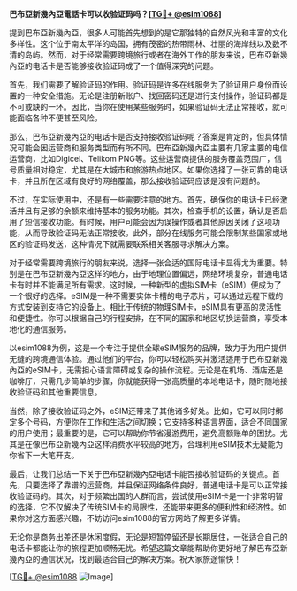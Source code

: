 **巴布亞新幾內亞電話卡可以收验证码吗？[[TG💪+ @esim1088](https://t.me/s/esim1088)]**

提到巴布亞新幾內亞，很多人可能首先想到的是它那独特的自然风光和丰富的文化多样性。这个位于南太平洋的岛国，拥有茂密的热带雨林、壮丽的海岸线以及数不清的岛屿。然而，对于经常需要跨境旅行或者在海外工作的朋友来说，巴布亞新幾內亞的电话卡是否能够接收验证码成了一个值得深究的问题。

首先，我们需要了解验证码的作用。验证码是许多在线服务为了验证用户身份而设置的一种安全措施。无论是注册新账户、找回密码还是进行支付操作，验证码都是不可或缺的一环。因此，当你在使用某些服务时，如果验证码无法正常接收，就可能面临各种不便甚至风险。

那么，巴布亞新幾內亞的电话卡是否支持接收验证码呢？答案是肯定的，但具体情况可能会因运营商和服务类型而有所不同。巴布亞新幾內亞主要有几家主要的电信运营商，比如Digicel、Telikom PNG等。这些运营商提供的服务覆盖范围广，信号质量相对稳定，尤其是在大城市和旅游热点地区。如果你选择了一张可靠的电话卡，并且所在区域有良好的网络覆盖，那么接收验证码应该是没有问题的。

不过，在实际使用中，还是有一些需要注意的地方。首先，确保你的电话卡已经激活并且有足够的余额来维持基本的服务功能。其次，检查手机的设置，确认是否启用了短信接收功能。有时候，用户可能会因为误操作或者其他原因关闭了这项功能，从而导致验证码无法正常接收。此外，部分在线服务可能会限制某些国家或地区的验证码发送，这种情况下就需要联系相关客服寻求解决方案。

对于经常需要跨境旅行的朋友来说，选择一张合适的国际电话卡显得尤为重要。特别是在巴布亞新幾內亞这样的地方，由于地理位置偏远，网络环境复杂，普通电话卡有时并不能满足所有需求。这时候，一种新型的虚拟SIM卡（eSIM）便成为了一个很好的选择。eSIM是一种不需要实体卡槽的电子芯片，可以通过远程下载的方式安装到支持它的设备上。相比于传统的物理SIM卡，eSIM具有更高的灵活性和便捷性。你可以根据自己的行程安排，在不同的国家和地区切换运营商，享受本地化的通信服务。

以esim1088为例，这是一个专注于提供全球eSIM服务的品牌，致力于为用户提供无缝的跨境通信体验。通过他们的平台，你可以轻松购买并激活适用于巴布亞新幾內亞的eSIM卡，无需担心语言障碍或复杂的操作流程。无论是在机场、酒店还是咖啡厅，只需几步简单的步骤，你就能获得一张高质量的本地电话卡，随时随地接收验证码和其他重要信息。

当然，除了接收验证码之外，eSIM还带来了其他诸多好处。比如，它可以同时绑定多个号码，方便你在工作和生活之间切换；它支持多种语言界面，适合不同国家的用户使用；最重要的是，它可以帮助你节省漫游费用，避免高额账单的困扰。尤其是在像巴布亞新幾內亞这样消费水平较高的地方，合理利用eSIM技术无疑能为你省下一大笔开支。

最后，让我们总结一下关于巴布亞新幾內亞电话卡能否接收验证码的关键点。首先，只要选择了靠谱的运营商，并且保证网络条件良好，普通电话卡是可以正常接收验证码的。其次，对于频繁出国的人群而言，尝试使用eSIM卡是一个非常明智的选择，它不仅解决了传统SIM卡的局限性，还能带来更多的便利性和经济性。如果你对这方面感兴趣，不妨访问esim1088的官方网站了解更多详情。

无论你是商务出差还是休闲度假，无论是短暂停留还是长期居住，一张适合自己的电话卡都能让你的旅程更加顺畅无忧。希望这篇文章能帮助你更好地了解巴布亞新幾內亞的通信状况，找到最适合自己的解决方案。祝大家旅途愉快！

[[TG💪+ @esim1088](https://t.me/s/esim1088) ![Image](https://i.postimg.cc/4NQfJmqS/Snipaste-2025-05-13-00-14-12.png)]